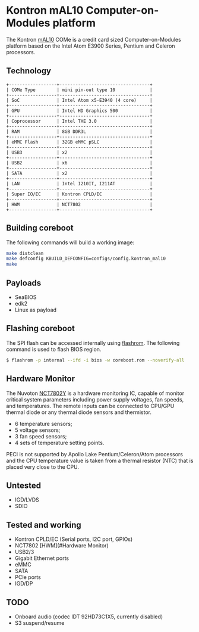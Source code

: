 # Kontron mAL10 Computer-on-Modules platform

The Kontron [mAL10] COMe is a credit card sized Computer-on-Modules
platform based on the Intel Atom E3900 Series, Pentium and Celeron
processors.

## Technology

```{eval-rst}
+------------------+----------------------------------+
| COMe Type        | mini pin-out type 10             |
+------------------+----------------------------------+
| SoC              | Intel Atom x5-E3940 (4 core)     |
+------------------+----------------------------------+
| GPU              | Intel HD Graphics 500            |
+------------------+----------------------------------+
| Coprocessor      | Intel TXE 3.0                    |
+------------------+----------------------------------+
| RAM              | 8GB DDR3L                        |
+------------------+----------------------------------+
| eMMC Flash       | 32GB eMMC pSLC                   |
+------------------+----------------------------------+
| USB3             | x2                               |
+------------------+----------------------------------+
| USB2             | x6                               |
+------------------+----------------------------------+
| SATA             | x2                               |
+------------------+----------------------------------+
| LAN              | Intel I210IT, I211AT             |
+------------------+----------------------------------+
| Super IO/EC      | Kontron CPLD/EC                  |
+------------------+----------------------------------+
| HWM              | NCT7802                          |
+------------------+----------------------------------+
```

## Building coreboot

The following commands will build a working image:

```bash
make distclean
make defconfig KBUILD_DEFCONFIG=configs/config.kontron_mal10
make
```
## Payloads
- SeaBIOS
- edk2
- Linux as payload

## Flashing coreboot

The SPI flash can be accessed internally using [flashrom].
The following command is used to flash BIOS region.

```bash
$ flashrom -p internal --ifd -i bios -w coreboot.rom --noverify-all
```

## Hardware Monitor

The Nuvoton [NCT7802Y] is a hardware monitoring IC, capable of monitor critical
system parameters including power supply voltages, fan speeds, and temperatures.
The remote inputs can be connected to CPU/GPU thermal diode or any thermal diode
sensors and thermistor.

- 6 temperature sensors;
- 5 voltage sensors;
- 3 fan speed sensors;
- 4 sets of temperature setting points.

PECI is not supported by Apollo Lake Pentium/Celeron/Atom processors and the CPU
temperature value is taken from a thermal resistor (NTC) that is placed very
close to the CPU.

## Untested

- IGD/LVDS
- SDIO

## Tested and working

- Kontron CPLD/EC (Serial ports, I2C port, GPIOs)
- NCT7802 [HWM](#Hardware Monitor)
- USB2/3
- Gigabit Ethernet ports
- eMMC
- SATA
- PCIe ports
- IGD/DP

## TODO
- Onboard audio (codec IDT 92HD73C1X5, currently disabled)
- S3 suspend/resume

[mAL10]: https://www.kontron.com/products/iot/iot-industry-4.0/iot-ready-boards-and-modules/com-express/com-express-mini/come-mal10-e2-.html
[W25Q128FV]: https://www.winbond.com/resource-files/w25q128fv%20rev.m%2005132016%20kms.pdf
[flashrom]: https://flashrom.org/
[NCT7802Y]: https://www.nuvoton.com/products/cloud-computing/hardware-monitors/desktop-server-series/nct7802y/?__locale=en
[crashes]: https://pastebin.com/cpCfrPCL
